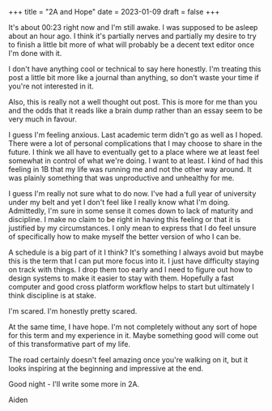 +++
title = "2A and Hope"
date = 2023-01-09
draft = false
+++

It's about 00:23 right now and I'm still awake. I was supposed to be asleep
about an hour ago. I think it's partially nerves and partially my desire to try
to finish a little bit more of what will probably be a decent text editor once
I'm done with it.

I don't have anything cool or technical to say here honestly. I'm treating this
post a little bit more like a journal than anything, so don't waste your time if
you're not interested in it.

Also, this is really not a well thought out post. This is more for me than you
and the odds that it reads like a brain dump rather than an essay seem to be
very much in favour.

I guess I'm feeling anxious. Last academic term didn't go as well as I hoped.
There were a lot of personal complications that I may choose to share in the
future. I think we all have to eventually get to a place where we at least feel
somewhat in control of what we're doing. I want to at least. I kind of had this
feeling in 1B that my life was running me and not the other way around. It was
plainly something that was unproductive and unhealthy for me.

I guess I'm really not sure what to do now. I've had a full year of university
under my belt and yet I don't feel like I really know what I'm doing.
Admittedly, I'm sure in some sense it comes down to lack of maturity and
discipline. I make no claim to be right in having this feeling or that it is
justified by my circumstances. I only mean to express that I do feel unsure of
specifically how to make myself the better version of who I can be.

A schedule is a big part of it I think? It's something I always avoid but maybe
this is the term that I can put more focus into it. I just have difficulty
staying on track with things. I drop them too early and I need to figure out how
to design systems to make it easier to stay with them. Hopefully a fast computer
and good cross platform workflow helps to start but ultimately I think
discipline is at stake.

I'm scared. I'm honestly pretty scared.

At the same time, I have hope. I'm not completely without any sort of hope for
this term and my experience in it. Maybe something good will come out of this
transformative part of my life.

The road certainly doesn't feel amazing once you're walking on it, but it looks
inspiring at the beginning and impressive at the end.

Good night - I'll write some more in 2A.

Aiden